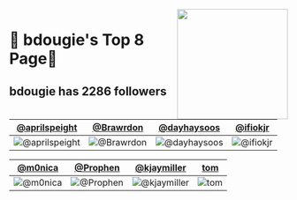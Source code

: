 <img align='right' src='https://user-images.githubusercontent.com/5713670/87202985-820dcb80-c2b6-11ea-9f56-7ec461c497c3.gif' width='200'>

# 🍕 bdougie's Top 8 Page🍕

## bdougie has <!-- follower-counter -->2286<!-- /follower-counter --> followers

[@aprilspeight](https://github.com/aprilspeight) | [@Brawrdon](https://github.com/Brawrdon) | [@dayhaysoos](https://github.com/dayhaysoos) | [@ifiokjr](https://github.com/ifiokjr)
--- | --- | --- | ---
![@aprilspeight](https://avatars.githubusercontent.com/aprilspeight?s=150&v=1) | ![@Brawrdon](https://avatars.githubusercontent.com/Brawrdon?s=150&v=1) | ![@dayhaysoos](https://avatars.githubusercontent.com/dayhaysoos?s=150&v=1) | ![@ifiokjr](https://avatars.githubusercontent.com/ifiokjr?s=150&v=1)

[@m0nica](https://github.com/m0nica) | [@Prophen](https://github.com/Prophen) | [@kjaymiller](https://github.com/kjaymiller) | [tom](#https://wittenbrock.github.io/toms-myspace-page/)
--- | --- | --- | ---
![@m0nica](https://avatars.githubusercontent.com/m0nica?s=150&v=1) | ![@Prophen](https://avatars.githubusercontent.com/Prophen?s=150&v=1) | ![@kjaymiller](https://avatars.githubusercontent.com/kjaymiller?s=150&v=1) | ![tom](https://wittenbrock.github.io/toms-myspace-page/pictures/tom-pic.jpg)
